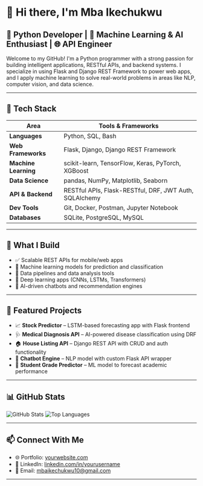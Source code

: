 # 👋 Hi there, I'm Mba Ikechukwu

## 🐍 Python Developer | 🤖 Machine Learning & AI Enthusiast | 🌐 API Engineer

Welcome to my GitHub! I'm a Python programmer with a strong passion for building intelligent applications, RESTful APIs, and backend systems. I specialize in using Flask and Django REST Framework to power web apps, and I apply machine learning to solve real-world problems in areas like NLP, computer vision, and data science.

---

## 🔧 Tech Stack

| Area                  | Tools & Frameworks                                       |
|------------------------|----------------------------------------------------------|
| **Languages**         | Python, SQL, Bash                                        |
| **Web Frameworks**    | Flask, Django, Django REST Framework                     |
| **Machine Learning**  | scikit-learn, TensorFlow, Keras, PyTorch, XGBoost        |
| **Data Science**      | pandas, NumPy, Matplotlib, Seaborn                       |
| **API & Backend**     | RESTful APIs, Flask-RESTful, DRF, JWT Auth, SQLAlchemy   |
| **Dev Tools**         | Git, Docker, Postman, Jupyter Notebook                   |
| **Databases**         | SQLite, PostgreSQL, MySQL                                |

---

## 🚀 What I Build

- ✅ Scalable REST APIs for mobile/web apps  
- 🤖 Machine learning models for prediction and classification  
- 🔬 Data pipelines and data analysis tools  
- 🧠 Deep learning apps (CNNs, LSTMs, Transformers)  
- 📡 AI-driven chatbots and recommendation engines  

---

## 📂 Featured Projects

- 📈 **Stock Predictor** – LSTM-based forecasting app with Flask frontend  
- 🩺 **Medical Diagnosis API** – AI-powered disease classification using DRF  
- 🏠 **House Listing API** – Django REST API with CRUD and auth functionality  
- 💬 **Chatbot Engine** – NLP model with custom Flask API wrapper  
- 🎒 **Student Grade Predictor** – ML model to forecast academic performance

---

## 📊 GitHub Stats
![GitHub Stats](https://github-readme-stats.vercel.app/api?username=ikechuwkwu11&show_icons=true&theme=gruvbox)
![Top Languages](https://github-readme-stats.vercel.app/api/top-langs/?username=ikechuwkwu11&layout=compact&theme=gruvbox)

---

## 📫 Connect With Me
- 🌐 Portfolio: [yourwebsite.com](https://yourwebsite.com)
- 💼 LinkedIn: [linkedin.com/in/yourusername]([https://linkedin.com/in/yourusername](https://www.linkedin.com/in/ikechukwu-mba-247749303/))
- 📧 Email: mbaikechukwu10@gmail.com

---

